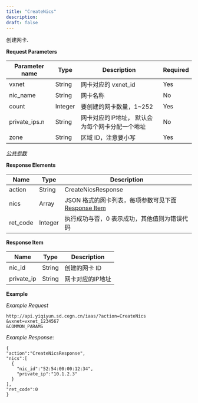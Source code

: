 ```yaml
---
title: "CreateNics"
description: 
draft: false
---
```




创建网卡.

**Request Parameters**

| Parameter name | Type | Description | Required |
| --- | --- | --- | --- |
| vxnet | String | 网卡对应的 vxnet_id | Yes |
| nic_name | String | 网卡名称 | No |
| count | Integer | 要创建的网卡数量，1~252 | Yes |
| private_ips.n | String | 网卡对应的IP地址， 默认会为每个网卡分配一个地址 | No |
| zone | String | 区域 ID，注意要小写 | Yes |

[_公共参数_](../../../parameters/)

**Response Elements**

| Name | Type | Description |
| --- | --- | --- |
| action | String | CreateNicsResponse |
| nics | Array | JSON 格式的网卡列表，每项参数可见下面 [Response Item](#response-item) |
| ret_code | Integer | 执行成功与否，0 表示成功，其他值则为错误代码 |

**Response Item**

| Name | Type | Description |
| --- | --- | --- |
| nic_id | String | 创建的网卡 ID |
| private_ip | String | 网卡对应的IP地址 |

**Example**

_Example Request_

```
http://api.yiqiyun.sd.cegn.cn/iaas/?action=CreateNics
&vxnet=vxnet_1234567
&COMMON_PARAMS
```

_Example Response_:

```
{
"action":"CreateNicsResponse",
"nics":[
  {
    "nic_id":"52:54:00:00:12:34",
    "private_ip":"10.1.2.3"
  }
],
"ret_code":0
}
```
